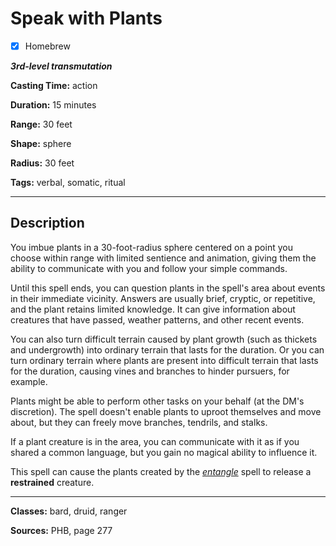 # Speak with Plants

- [x] Homebrew

***3rd-level transmutation***

**Casting Time:** action

**Duration:** 15 minutes

**Range:** 30 feet

**Shape:** sphere

**Radius:** 30 feet

**Tags:** verbal, somatic, ritual

---

## Description
You imbue plants in a 30-foot-radius sphere centered on a point you choose within range with limited sentience and animation, giving them the ability to communicate with you and follow your simple commands. 

Until this spell ends, you can question plants in the spell's area about events in their immediate vicinity.
Answers are usually brief, cryptic, or repetitive, and the plant retains limited knowledge.
It can give information about creatures that have passed, weather patterns, and other recent events.

You can also turn difficult terrain caused by plant growth (such as thickets and undergrowth) into ordinary terrain that lasts for the duration.
Or you can turn ordinary terrain where plants are present into difficult terrain that lasts for the duration, causing vines and branches to hinder pursuers, for example.

Plants might be able to perform other tasks on your behalf (at the DM's discretion).
The spell doesn't enable plants to uproot themselves and move about, but they can freely move branches, tendrils, and stalks.

If a plant creature is in the area, you can communicate with it as if you shared a common language, but you gain no magical ability to influence it.

This spell can cause the plants created by the [*entangle*](../level-1/entangle.md) spell to release a **restrained** creature.

---

**Classes:** bard, druid, ranger

**Sources:** PHB, page 277
